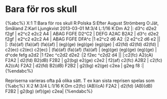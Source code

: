 # Bara för ros skull

{%abc%}
X:1
T:Bara för ros skull
R:Polska
S:Efter August Strömberg
O:Jät, Småland
Z:Karl Ljungkvist 2013-03-01
M:3/4
L:1/16
K:Dm
A2 |: d3^c d2e2 f2gf | e2^c2 e2c2 A4 | ABAG FGFE D2^C2 | DEFG A2AC B2A2 |
   d3^c d2e2 f2gf | e2^c2 e2c2 A4 | ABAG FGFE DFA^c |1 e2^c2 d6 A2 :|2 e2^c2 d6 e2 ||
|: (fa)(af) (fa)(af) (fa)(af) | (eg)(ge) (eg)(ge) (eg)(ge) | d2(fd) d2(fd) d2(fd) | c2(ec) c2(ec) c2(ec) |
   (fa)(af) (fa)(af) (fa)(af) | (eg)(ge) (eg)(ge) (eg)(ge) | d^cde fefg a2d2 |1 f2ec ^c2d2 d2e2 :|2 f2ec ^c2d2 d4 ||
|:c2(fc) A2(cA) F2A2 | d2(fd) B2(dB) F2B2 | g2(bg) e2(ge) c2e2 | f2(af) c2(fc) A2B2 |
  c2(fc) A2(cA) F2A2 | d2(fd) B2(dB) F2B2 | g2(bg) e2(ge) c2ea | g2eg f8 :|
{%endabc%}

Repriserna varieras ofta på olika sätt. T ex kan sista reprisen spelas som
{%abc%}
X:2
M:3/4
L:1/16
K:Dm
c2(fc) (AB)(cA) F2A2 | d2(fd) (AB)(dB) F2B2 | g2(bg) (ef)(ge) c2ea|
{%endabc%}
